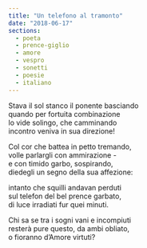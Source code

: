 ```yaml
---
title: "Un telefono al tramonto"
date: "2018-06-17"
sections:
  - poeta
  - prence-giglio
  - amore
  - vespro
  - sonetti
  - poesie
  - italiano
---
```


Stava il sol stanco il ponente basciando\
quando per fortuita combinazione\
lo vide solingo, che camminando\
incontro veniva in sua direzione!

Col cor che battea in petto tremando,\
volle parlargli con ammirazione -\
e con timido garbo, sospirando,\
diedegli un segno della sua affezione:

intanto che squilli andavan perduti\
sul telefon del bel prence garbato,\
di luce irradiati fur quei minuti.

Chi sa se tra i sogni vani e incompiuti\
resterà pure questo, da ambi obliato,\
o fioranno d’Amore virtuti?

